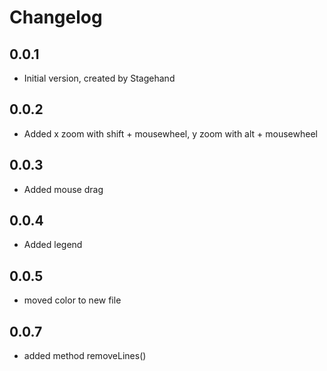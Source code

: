 # Changelog

## 0.0.1

- Initial version, created by Stagehand

## 0.0.2
- Added x zoom with shift + mousewheel, y zoom with alt + mousewheel

## 0.0.3
- Added mouse drag

## 0.0.4
- Added legend

## 0.0.5
- moved color to new file

## 0.0.7
- added method removeLines()
